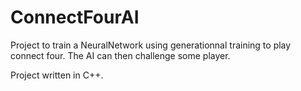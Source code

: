 # ConnectFourAI

Project to train a NeuralNetwork using generationnal training to play connect four. The AI can then challenge some player.

Project written in C++.
